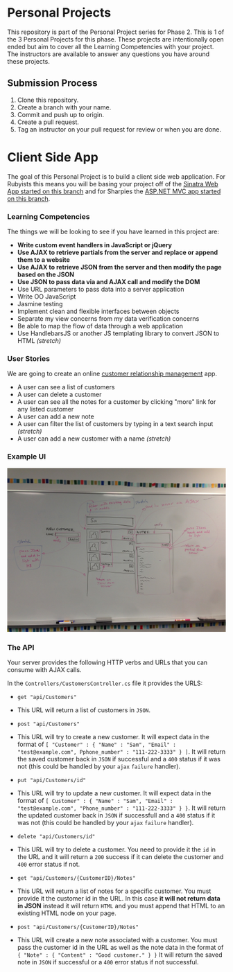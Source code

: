 # Personal Projects

This repository is part of the Personal Project series for Phase 2. This is 1 of the 3 Personal Projects for this phase. These projects are intentionally open ended but aim to cover all the Learning Competencies with your project. The instructors are available to answer any questions you have around these projects.

## Submission Process

1. Clone this repository.
2. Create a branch with your name.
3. Commit and push up to origin.
4. Create a pull request.
5. Tag an instructor on your pull request for review or when you are done.

# Client Side App

The goal of this Personal Project is to build a client side web application. For Rubyists this means you will be basing your project off of the [Sinatra Web App started on this branch](../../tree/rubyists) and for Sharpies the [ASP.NET MVC app started on this branch](../../tree/sharpies).

### Learning Competencies

The things we will be looking to see if you have learned in this project are:
  - **Write custom event handlers in JavaScript or jQuery**
  - **Use AJAX to retrieve partials from the server and replace or append them to a website**
  - **Use AJAX to retrieve JSON from the server and then modify the page based on the JSON**
  - **Use JSON to pass data via and AJAX call and modify the DOM**
  - Use URL parameters to pass data into a server application
  - Write OO JavaScript
  - Jasmine testing
  - Implement clean and flexible interfaces between objects
  - Separate my view concerns from my data verification concerns
  - Be able to map the flow of data through a web application
  - Use HandlebarsJS or another JS templating library to convert JSON to HTML *(stretch)*

### User Stories

We are going to create an online [customer relationship management](http://en.wikipedia.org/wiki/Customer_relationship_management) app.

- A user can see a list of customers
- A user can delete a customer
- A user can see all the notes for a customer by clicking "more" link for any listed customer
- A user can add a new note
- A user can filter the list of customers by typing in a text search input *(stretch)*
- A user can add a new customer with a name *(stretch)*

### Example UI

![Example UI](ppcsa-example-ui.jpg)

### The API

Your server provides the following HTTP verbs and URLs that you can consume with AJAX calls.


In the `Controllers/CustomersController.cs` file it provides the URLS:

* `get "api/Customers"`
* This URL will return a list of customers in `JSON`.

* `post "api/Customers"`
* This URL will try to create a new customer. It will expect data in the format of `[ "Customer" : { "Name" : "Sam", "Email" : "test@example.com", Pphone_number" : "111-222-3333" } ]`. It will return the saved customer back in `JSON` if successful and a `400` status if it was not (this could be handled by your `ajax` `failure` handler).

* `put "api/Customers/id"`
* This URL will try to update a new customer. It will expect data in the format of `[ Customer" : { "Name" : "Sam", "Email" : "test@example.com", "Phone_number" : "111-222-3333" } }`. It will return the updated customer back in `JSON` if successfull and a `400` status if it was not (this could be handled by your `ajax` `failure` handler).

* `delete "api/Customers/id"`
* This URL will try to delete a customer. You need to provide it the `id` in the URL and it will return a `200` success if it can delete the customer and `400` error status if not.


* `get "api/Customers/{CustomerID}/Notes"`
* This URL will return a list of notes for a specific customer. You must provide it the customer id in the URL. In this case **it will not return data in JSON** instead it will return `HTML` and you must append that HTML to an existing HTML node on your page.

* `post "api/Customers/{CustomerID}/Notes"`
* This URL will create a new note associated with a customer. You must pass the customer id in the URL as well as the note data in the format of `{ "Note" : { "Content" : "Good customer." } }` It will return the saved note in `JSON` if successful or a `400` error status if not successful.


